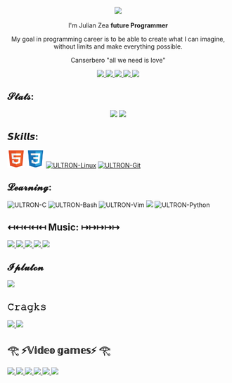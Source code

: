 <p align="center">
  <a href="https://github.com/JulianZea" target="_blank">
  <img src="https://www.muyseguridad.net/wp-content/uploads/2022/04/anonymous.jpg" with="300" height="300" padding="auto" border="radius">
  </a>
  <p align="center">I'm Julian Zea <strong> future Programmer</strong>

<p align="center">My goal in programming career is to be able to create what I can imagine, without limits and make everything possible.</p>
<p align="center">Canserbero "all we need is love"</p>


<div align="center">
  <a href="https://twitter.com/JulinZea2?t=m4NUcgnp_nat0arm-We0JQ&s=08" target="_blank">
    <img height="32" src="http://assets.stickpng.com/images/580b57fcd9996e24bc43c53e.png">
  </a>
  <a href="https://www.instagram.com/cesarjulianzea/" target="_blank">
    <img height="32" src="http://assets.stickpng.com/images/580b57fcd9996e24bc43c521.png" target="_blank">
  </a>
  <a href="https://www.linkedin.com/feed/update/urn:li:activity:6946127934281666561/" target="_blank">
    <img height="32" src="https://www.marcoszuniga.com/wp-content/uploads/2020/05/Linkedin-Logo.png" target="_blank">
  </a>
  <a href="https://medium.com/@cesarjulianzeabravo/static-libraries-in-c-f540c96f2dcb" target="_blank">
    <img height="32" src="https://img.shields.io/badge/Medium-12100E?style=for-the-badge&logo=medium&logoColor=white" target="_blank">
  </a>
  <a href="https://www.youtube.com/channel/UCPuCeKKZq2ornYAziTYkvdA" target="_blank">
    <img height="32" src="http://assets.stickpng.com/thumbs/580b57fcd9996e24bc43c545.png" target="_blank">
  </a>
</div>

<h2>𝓢𝓽𝓪𝓽𝓼:</h2>
<div align="center">
  <img height="180em" src="https://github-readme-stats.vercel.app/api?username=julianZea&show_icons=true&theme=tokyonight">
  <img height="180em" src="https://github-readme-stats.vercel.app/api/top-langs/?username=julianZea&layout=compact&theme=tokyonight">
</div>

<h2>𝙎𝙠𝙞𝙡𝙡𝙨:</h2>
<div>
  <a href="https://www.youtube.com/watch?v=MJkdaVFHrto&t=4539s" target="_blank">
  <img alt="ULTRON-HTML" height="40" src="https://raw.githubusercontent.com/devicons/devicon/master/icons/html5/html5-original.svg"></a>
  
  <a href="https://www.youtube.com/watch?v=wZniZEbPAzk" target="_blank">
  <img alt="ULTRON-CSS" height="40" src="https://raw.githubusercontent.com/devicons/devicon/master/icons/css3/css3-original.svg"></a>
  
  <a href="https://www.youtube.com/watch?v=knrc4q1S_q0&t=1608s" target="_blank">
  <img alt="ULTRON-Linux" height="40" src="https://cdn.jsdelivr.net/gh/devicons/devicon/icons/linux/linux-original.svg"></a>
  
  <a href="https://www.youtube.com/watch?v=VdGzPZ31ts8" target="_blank">
  <img alt="ULTRON-Git" height="40" src="https://cdn.jsdelivr.net/gh/devicons/devicon/icons/git/git-original.svg"></a>
</div>

<h2>𝓛𝓮𝓪𝓻𝓷𝓲𝓷𝓰:</h2>
<div>
  <img alt="ULTRON-C" height="40" src="https://cdn.jsdelivr.net/gh/devicons/devicon/icons/c/c-original.svg">
  <img alt="ULTRON-Bash" height="40" src="https://upload.wikimedia.org/wikipedia/commons/4/4b/Bash_Logo_Colored.svg">
  <img alt="ULTRON-Vim" height="40" src="https://www.iconattitude.com/icons/open_icon_library/apps/png/256/vim-4.png">
  <img alt"ULTRON-JavaScript" height="40" src="https://th.bing.com/th/id/R.ec910c84aeb7b40810ccb0783a29f93d?rik=BXxAbZy1sliPpQ&pid=ImgRaw&r=0&sres=1&sresct=1">
  <img alt="ULTRON-Python" height="40" src="https://th.bing.com/th/id/R.b1c66d2b33344feb0f619c5804026f44?rik=Z1uP%2bdIli64kfg&pid=ImgRaw&r=0">
</div>

<h2>↤↤↤↤↤ Music: ↦↦↦↦↦</h2>
<a href="https://www.youtube.com/watch?v=ApDOan6yT3c&list=PLZd6iVLofN2Pe8NHXUo8gHLKBu38PjUE3" target="_blank">
    <img height="50" src="https://upload.wikimedia.org/wikipedia/commons/4/40/Canserbero_Vida.jpg">
  </a>
<a href="https://www.youtube.com/watch?v=NA7hk1waODg&list=PLD7CF0BAAA0B7D594" target="_blank">
    <img height="50" src="https://upload.wikimedia.org/wikipedia/commons/c/cc/Canserbero_Muerte.jpg">
  </a>
<a href="https://www.youtube.com/watch?v=PNmGNsKH1DA&list=PL0YEPAzWUDJk281IVKZ42lwDF-MoLNpKN" target="_blank">
    <img height="50" src="https://lastfm.freetls.fastly.net/i/u/300x300/fc92fb544bc7f563557152986e33d364.jpg">
  </a>
<a href="https://www.youtube.com/watch?v=Jo9bWzi7Xr4&list=PL0YEPAzWUDJmUupW8lXl9KDSDOvZWSKyR" target="_blank">
    <img height="50" src="https://lastfm.freetls.fastly.net/i/u/300x300/5e6cf2decb69aeeb2b5329a8dfe0b318.jpg">
  </a>
<a href="https://www.youtube.com/watch?v=3bY6BlFgz8Y&list=PL0YEPAzWUDJkk-SCmJltqXTMPTxQr6Dq5" target="_blank">
    <img height="50" src="https://i.scdn.co/image/ab67616d0000b273e30da1080d1bdfcf18f962ea">
  </a>
<h2> 𝓘𝓹𝓵𝓾𝓽𝓸𝓷 </h2>
<a href="https://ipluton.com" target="_blank">
    <img height="50" src="https://ipluton.com/favicon/apple-icon-180x180.png"> </a>
<h2>𝙲𝚛𝚊𝚐𝚔𝚜</h2>
<a href="https://github.com/agerard14/agerard14/blob/main/README.md" target="_blank">
    <img height="50" src="https://pbs.twimg.com/profile_images/1525999220926435329/X3Ntt2Gi_400x400.jpg"> </a>
<a href="https://github.com/carloscm2022" target="_blank">
    <img height="50" src="https://scontent.flim15-1.fna.fbcdn.net/v/t31.18172-8/15304262_1243904645672226_3029744590826140326_o.jpg?_nc_cat=104&ccb=1-7&_nc_sid=09cbfe&_nc_eui2=AeGbbK2-xiDtBU2p1LTMccnRp_5BsI58paSn_kGwjnylpHFEWn2o3Kfdj97EqsLJL3MahGsFD4wvL_TBeGtuPF1z&_nc_ohc=mofkJkZVwVkAX_egjxO&_nc_ht=scontent.flim15-1.fna&oh=00_AT_o_1EB9Mf4c-yZXs3_JPSlBTpYhx9DQm0nkciQtSsubA&oe=62DC9485"> </a>
  


<h2>𓂀 ⚡𝕍𝕚𝕕𝕖𝕠 𝕘𝕒𝕞𝕖𝕤⚡ 𓂀</h2>
<a href="https://www.rockstargames.com/gta-v" target="_blank">
    <img height="50" src="https://i.pinimg.com/originals/62/0c/89/620c89a5f0347147ea17036be706fc1b.png"> </a>
<a href="https://www.rockstargames.com/gta-online" target="_blank">
    <img height="50" src="https://media-rockstargames-com.akamaized.net/tina-uploads/posts/9k922a7212kao3/d6ad28bf10dbe824d2031f0673a59bdd9e044507.jpg"> </a>
<a href="https://www.epicgames.com/site/es-ES/home" target="_blank">
    <img height="50" src="https://upload.wikimedia.org/wikipedia/commons/a/a7/Epic_Games_logo.png"> </a>
<a href="https://www.epicgames.com/fortnite/es-ES/home" target="_blank">
    <img height="50" src="https://www.epicgames.com/fortnite/es-MX/creative/docs/Images/placeholder-topic.jpg"> </a>
<a href="https://www.fallguys.com/es-ES" target="_blank">
    <img height="50" src="https://static.wikia.nocookie.net/dei8941/images/4/49/Fall_Guys_Ultimate_Knockout_-_logo_%28Ingl%C3%A9s%2C_internacional%29.png/revision/latest?cb=20210106021056&path-prefix=es"> </a>
<a href="https://www.minecraft.net/es-es" target="_blank">
    <img height="50" src="https://static.wikia.nocookie.net/minecraft_gamepedia/images/f/fd/Bedrock_Edition_App_Store_icon.png/revision/latest/scale-to-width-down/250?cb=20210914141811"> </a>
